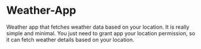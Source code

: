 # Weather-App

Weather app that fetches weather data based on your location. It is really simple and minimal. You just need to grant app your location permission, so it can fetch weather details based on your location.
